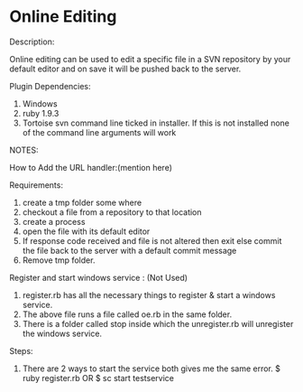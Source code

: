 Online Editing
==============

Description:

Online editing can be used to edit a specific file in a SVN repository by your default editor and on save it will be pushed back to the server.

Plugin Dependencies:

1. Windows
2. ruby 1.9.3
3. Tortoise svn command line ticked in installer. If this is not installed none of the command line arguments will work

NOTES:

How to Add the URL handler:(mention here)

Requirements:

1. create a tmp folder some where
2. checkout a file from a repository to that location
3. create a process
4. open the file with its default editor
5. If response code received and file is not altered then exit
else commit the file back to the server with a default commit message
6. Remove tmp folder.

Register and start windows service : (Not Used)

1. register.rb has all the necessary things to register & start a windows service.
2. The above file runs a file called oe.rb in the same folder.
3. There is a folder called stop inside which the unregister.rb will unregister the windows service.

Steps:

1. There are 2 ways to start the service both gives me the same error.
$ ruby register.rb
OR
$ sc start testservice


